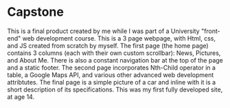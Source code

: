 # Capstone
This is a final product created by me while I was part of a University "front-end" web development course.
This is a 3 page webpage, with Html, css, and JS created from scratch by myself. 
The first page (the home page) contains 3 columns (each with their own custom scrollbar): News, Pictures, and About Me.
There is also a constant navigation bar at the top of the page and a static footer. 
The second page incorporates Nth-Child operator in a table, a Google Maps API, and various other advanced web development attribtutes.
The final page is a simple picture of a car and inline with it is a short description of its specifications.
This was my first fully developed site, at age 14.
